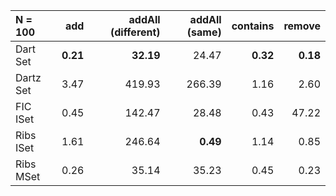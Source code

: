 | N = 100 | add | addAll (different) | addAll (same) | contains | remove |
| :--- | ---: | ---: | ---: | ---: | ---: |
| Dart Set | **0.21** | **32.19** | 24.47 | **0.32** | **0.18** |
| Dartz Set | 3.47 | 419.93 | 266.39 | 1.16 | 2.60 |
| FIC ISet | 0.45 | 142.47 | 28.48 | 0.43 | 47.22 |
| Ribs ISet | 1.61 | 246.64 | **0.49** | 1.14 | 0.85 |
| Ribs MSet | 0.26 | 35.14 | 35.23 | 0.45 | 0.23 |
